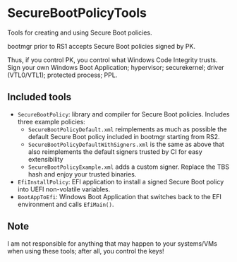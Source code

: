 # SecureBootPolicyTools

Tools for creating and using Secure Boot policies.

bootmgr prior to RS1 accepts Secure Boot policies signed by PK.

Thus, if you control PK, you control what Windows Code Integrity trusts. Sign your own Windows Boot Application; hypervisor; securekernel; driver (VTL0/VTL1); protected process; PPL.

## Included tools

- `SecureBootPolicy`: library and compiler for Secure Boot policies. Includes three example policies:
    - `SecureBootPolicyDefault.xml` reimplements as much as possible the default Secure Boot policy included in bootmgr starting from RS2.
    - `SecureBootPolicyDefaultWithSigners.xml` is the same as above that also reimplements the default signers trusted by CI for easy extensibility
    - `SecureBootPolicyExample.xml` adds a custom signer. Replace the TBS hash and enjoy your trusted binaries.
- `EfiInstallPolicy`: EFI application to install a signed Secure Boot policy into UEFI non-volatile variables.
- `BootAppToEfi`: Windows Boot Application that switches back to the EFI environment and calls `EfiMain()`.

## Note

I am not responsible for anything that may happen to your systems/VMs when using these tools; after all, you control the keys!
